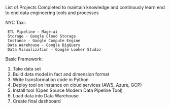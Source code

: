 List of Projects Completed to maintain knowledge and continously learn end to end data engineering tools and processes

NYC Taxi:

     ETL Pipeline - Mage-ai
     Storage - Google Cloud Storage
     Instance - Google Compute Engine
     Data Warehouse - Google BigQuery
     Data Visualization - Google Looker Studio




Basic Framework:



1. Take data set
2. Build data model in fact and dimension format
3. Write transformation code in Python
4. Deploy tool on instance on cloud services (AWS, Azure, GCP)
5. Install tool (Open Source Modern Data Pipeline Tool)
6. Load data into Data Warehouse
7. Create final dashboard

